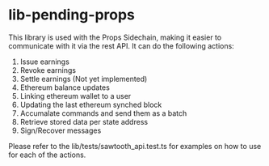 # lib-pending-props

This library is used with the Props Sidechain, making it easier to communicate with it via the rest API.
It can do the following actions:
1. Issue earnings
2. Revoke earnings
3. Settle earnings (Not yet implemented)
4. Ethereum balance updates
5. Linking ethereum wallet to a user
6. Updating the last ethereum synched block
7. Accumalate commands and send them as a batch
8. Retrieve stored data per state address
9. Sign/Recover messages

Please refer to the lib/tests/sawtooth_api.test.ts for examples on how to use for each of the actions.

